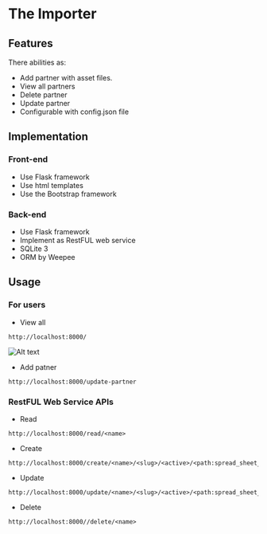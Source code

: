 # The Importer
## Features
There abilities as:

* Add partner with asset files.
* View all partners
* Delete partner
* Update partner
* Configurable with config.json file

## Implementation

### Front-end
* Use Flask framework
* Use html templates
* Use the Bootstrap framework

### Back-end
* Use Flask framework
* Implement as RestFUL web service
* SQLite 3
* ORM by Weepee

## Usage
### For users
* View all

```
http://localhost:8000/
```
![Alt text](/relative/path/to/img.jpg?raw=true "Optional Title")

* Add patner

```
http://localhost:8000/update-partner
```

### RestFUL Web Service APIs
* Read
```
http://localhost:8000/read/<name>
```

* Create
```
http://localhost:8000/create/<name>/<slug>/<active>/<path:spread_sheet_path>/<path:image_path>
```

* Update
```
http://localhost:8000/update/<name>/<slug>/<active>/<path:spread_sheet_path>/<path:image_path>
```

* Delete
```
http://localhost:8000//delete/<name>
```


